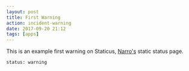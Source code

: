 ```yaml
---
layout: post
title: First Warning
action: incident-warning
date: 2017-09-20 21:12
tags: [apps]
---
```


This is an example first warning on Staticus, [Narro's](//narro.co) static status page.

```
status: warning
```

